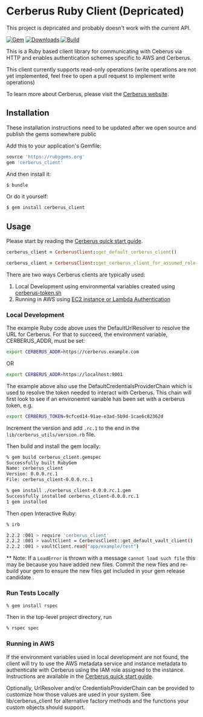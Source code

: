 # Cerberus Ruby Client (Depricated)

This project is depricated and probably doesn't work with the current API.

[![Gem](https://img.shields.io/gem/v/cerberus_client.svg)](https://rubygems.org/gems/cerberus_client)
[![Downloads](https://img.shields.io/gem/dt/cerberus_client.svg)](https://rubygems.org/gems/cerberus_client)
[![Build](https://travis-ci.org/Nike-Inc/cerberus-ruby-client.svg?branch=master)](https://travis-ci.org/Nike-Inc/cerberus-ruby-client)

This is a Ruby based client library for communicating with Ceberus via HTTP and enables authentication schemes specific
to AWS and Cerberus.

This client currently supports read-only operations (write operations are not yet implemented, feel free to open a
pull request to implement write operations)

To learn more about Cerberus, please visit the [Cerberus website](http://engineering.nike.com/cerberus/).

## Installation

These installation instructions need to be updated after we open source and publish the gems somewhere public

Add this to your application's Gemfile:

```ruby
source 'https://rubygems.org'
gem 'cerberus_client'
```

And then install it:
```bash
$ bundle
```

Or do it yourself:
```bash
$ gem install cerberus_client
```

## Usage

Please start by reading the [Cerberus quick start guide](http://engineering.nike.com/cerberus/docs/user-guide/quick-start).

```ruby
cerberus_client = CerberusClient::get_default_cerberus_client()
```

```ruby
cerberus_client = CerberusClient::get_cerberus_client_for_assumed_role(Cerberus::DefaultUrlResolver.new, "arn:aws:iam::<account_id>:role/<role_name>", "us-west-2")
```

There are two ways Cerberus clients are typically used:

1. Local Development using environmental variables created using [cerberus-token.sh](https://raw.githubusercontent.com/Nike-Inc/cerberus/master/docs/user-guide/cerberus-token.sh)
2. Running in AWS using [EC2 instance or Lambda Authentication](http://engineering.nike.com/cerberus/docs/architecture/authentication)

### Local Development

The example Ruby code above uses the DefaultUrlResolver to resolve the URL for Cerberus. For that to succeed, the
environment variable, CERBERUS_ADDR, must be set:
```bash
export CERBERUS_ADDR=https://cerberus.example.com
```
OR
```bash
export CERBERUS_ADDR=https://localhost:9001
```

The example above also use the DefaultCredentialsProviderChain which is used to resolve the token needed to interact
with Cerberus. This chain will first look to see if an environemnt variable has been set with a cerberus token, e.g.
```bash
export CERBERUS_TOKEN=9cfced14-91ae-e3ad-5b9d-1cae6c82362d
```

Increment the version and add `.rc.1` to the end in the `lib/cerberus_utils/version.rb` file.

Then build and install the gem locally:

```bash
% gem build cerberus_client.gemspec
Successfully built RubyGem
Name: cerberus_client
Version: 0.0.0.rc.1
File: cerberus_client-0.0.0.rc.1

% gem install ./cerberus_client-0.0.0.rc.1.gem
Successfully installed cerberus_client-0.0.0.rc.1
1 gem installed
```

Then open Interactive Ruby:
```bash
% irb

2.2.2 :001 > require 'cerberus_client'
2.2.2 :001 > vaultClient = CerberusClient::get_default_vault_client()
2.2.2 :001 > vaultClient.read("app/example/test")
```

** Note: If a `LoadError` is thrown with a message `cannot load such file` this may be because
you have added new files. Commit the new files and re-build your gem to ensure the new files
get included in your gem release candidate  .

### Run Tests Locally

```bash
% gem install rspec
```

Then in the top-level project directory, run

```bash
% rspec spec
```

### Running in AWS

If the environment variables used in local development are not found, the client will try to use the AWS metadata
service and instance metadata to authenticate with Cerberus using the IAM role assigned to the instance.  Instructions
are available in the [Cerberus quick start guide](http://engineering.nike.com/cerberus/docs/user-guide/quick-start).

Optionally, UrlResolver and/or CredentialsProviderChain can be provided to customize how those values are used in
your system. See lib/cerberus_client for alternative factory methods and the functions your custom objects should
support.
